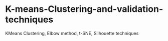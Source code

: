 # K-means-Clustering-and-validation-techniques
KMeans Clustering, Elbow method, t-SNE, Silhouette techniques
